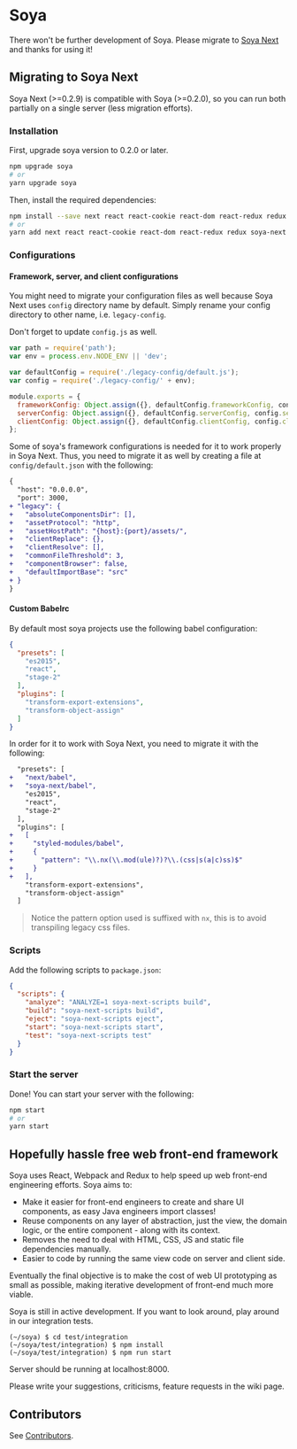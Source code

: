 # Soya

There won't be further development of Soya.
Please migrate to [Soya Next](https://github.com/traveloka/soya-next) and thanks for using it!

## Migrating to Soya Next

Soya Next (>=0.2.9) is compatible with Soya (>=0.2.0), so you can run both partially on a single server (less migration efforts).

### Installation

First, upgrade soya version to 0.2.0 or later.

```bash
npm upgrade soya
# or 
yarn upgrade soya
```

Then, install the required dependencies:

```bash
npm install --save next react react-cookie react-dom react-redux redux soya-next soya-next-scripts
# or
yarn add next react react-cookie react-dom react-redux redux soya-next soya-next-scripts
```

### Configurations

#### Framework, server, and client configurations

You might need to migrate your configuration files as well because Soya Next uses `config` directory name by default.
Simply rename your config directory to other name, i.e. `legacy-config`.

Don't forget to update `config.js` as well.

```js
var path = require('path');
var env = process.env.NODE_ENV || 'dev';

var defaultConfig = require('./legacy-config/default.js');
var config = require('./legacy-config/' + env);

module.exports = {
  frameworkConfig: Object.assign({}, defaultConfig.frameworkConfig, config.frameworkConfig),
  serverConfig: Object.assign({}, defaultConfig.serverConfig, config.serverConfig),
  clientConfig: Object.assign({}, defaultConfig.clientConfig, config.clientConfig)
};
```

Some of soya's framework configurations is needed for it to work properly in Soya Next.
Thus, you need to migrate it as well by creating a file at `config/default.json` with the following:

```diff
{
  "host": "0.0.0.0",
  "port": 3000,
+ "legacy": {
+   "absoluteComponentsDir": [],
+   "assetProtocol": "http",
+   "assetHostPath": "{host}:{port}/assets/",
+   "clientReplace": {},
+   "clientResolve": [],
+   "commonFileThreshold": 3,
+   "componentBrowser": false,
+   "defaultImportBase": "src"
+ }
}
```

#### Custom Babelrc

By default most soya projects use the following babel configuration:

```json
{
  "presets": [
    "es2015",
    "react",
    "stage-2"
  ],
  "plugins": [
    "transform-export-extensions",
    "transform-object-assign"
  ]
}
```

In order for it to work with Soya Next, you need to migrate it with the following:

```diff
  "presets": [
+   "next/babel",
+   "soya-next/babel",
    "es2015",
    "react",
    "stage-2"
  ],
  "plugins": [
+   [
+     "styled-modules/babel",
+     {
+       "pattern": "\\.nx(\\.mod(ule)?)?\\.(css|s(a|c)ss)$"
+     }
+   ],
    "transform-export-extensions",
    "transform-object-assign"
  ]
```

> Notice the pattern option used is suffixed with `nx`, this is to avoid transpiling legacy css files.

### Scripts

Add the following scripts to `package.json`:

```json
{
  "scripts": {
    "analyze": "ANALYZE=1 soya-next-scripts build",
    "build": "soya-next-scripts build",
    "eject": "soya-next-scripts eject",
    "start": "soya-next-scripts start",
    "test": "soya-next-scripts test"
  }
}
```

### Start the server

Done! You can start your server with the following:

```bash
npm start
# or
yarn start
```

## Hopefully hassle free web front-end framework

Soya uses React, Webpack and Redux to help speed up web front-end engineering efforts. Soya aims to:

- Make it easier for front-end engineers to create and share UI components, as easy Java engineers import classes!
- Reuse components on any layer of abstraction, just the view, the domain logic, or the entire component - along with its context.
- Removes the need to deal with HTML, CSS, JS and static file dependencies manually.
- Easier to code by running the same view code on server and client side.

Eventually the final objective is to make the cost of web UI prototyping as small as possible, making iterative development of front-end much more viable.

Soya is still in active development. If you want to look around, play around in our integration tests.

    (~/soya) $ cd test/integration
    (~/soya/test/integration) $ npm install
    (~/soya/test/integration) $ npm run start

Server should be running at localhost:8000.

Please write your suggestions, criticisms, feature requests in the wiki page.

## Contributors

See [Contributors](https://github.com/traveloka/soya/blob/master/soya/CONTRIBUTORS.md).
